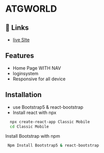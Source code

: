# ATGWORLD



## 🔗 Links
- [live SIte](https://gregarious-longma-8ab6ee.netlify.app/)


## Features

- Home Page WITH NAV
- loginsystem
- Responsive for all device


## Installation

- use Bootstrap5 & react-bootstrap
- Install react with npx

```bash
  npx create-react-app Classic Mobile
  cd Classic Mobile
``` 
Install Bootstrap with npm
```bash
 Npm Install Bootstrap5 & react-bootstrap
```




